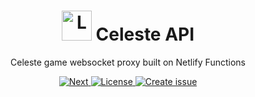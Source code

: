 <h1 align="center">
  <img alt="Logo" src="https://api.iconify.design/logos-swagger.svg" height="48">
  Celeste API
</h1>

<p align="center">
  Celeste game websocket proxy built on Netlify Functions
</p>

<p align="center">
  <!-- <a href="https://api.projectceleste.com"> -->
  <a href="https://celeste-api.netlify.com/">
    <img alt="Next" src="https://flat.badgen.net/badge/API/api.projectceleste.com/?icon=chrome">
  </a>
  <a href="https://raw.githubusercontent.com/n4bb12/celeste-api/master/LICENSE">
    <img alt="License" src="https://flat.badgen.net/github/license/n4bb12/celeste-api?icon=github">
  </a>
  <a href="https://github.com/n4bb12/celeste-api/issues/new">
    <img alt="Create issue" src="https://flat.badgen.net/badge/GitHub/Create issue/pink?icon=github">
  </a>
</p>
